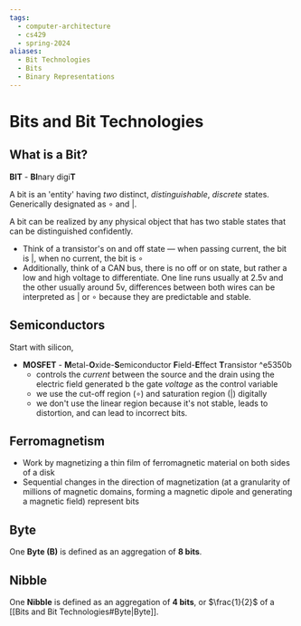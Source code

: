 ```yaml
---
tags:
  - computer-architecture
  - cs429
  - spring-2024
aliases:
  - Bit Technologies
  - Bits
  - Binary Representations
---
```


# Bits and Bit Technologies

## What is a Bit?

**BIT** - **BI**nary digi**T**

A bit is an 'entity' having _two_ distinct, _distinguishable_, _discrete_ states. Generically designated as $\circ$ and $|$.

A bit can be realized by any physical object that has two stable states that can be distinguished confidently.

- Think of a transistor's on and off state — when passing current, the bit is $|$, when no current, the bit is $\circ$
- Additionally, think of a CAN bus, there is no off or on state, but rather a low and high voltage to differentiate. One line runs usually at 2.5v and the other usually around 5v, differences between both wires can be interpreted as $|$ or $\circ$ because they are predictable and stable.

## Semiconductors

Start with silicon,

- **MOSFET** - **M**etal-**O**xide-**S**emiconductor **F**ield-**E**ffect **T**ransistor ^e5350b
  - controls the _current_ between the source and the drain using the electric field generated b the gate _voltage_ as the control variable
  - we use the cut-off region ($\circ$) and saturation region ($|$) digitally
  - we don't use the linear region because it's not stable, leads to distortion, and can lead to incorrect bits.

## Ferromagnetism

- Work by magnetizing a thin film of ferromagnetic material on both sides of a disk
- Sequential changes in the direction of magnetization (at a granularity of millions of magnetic domains, forming a magnetic dipole and generating a magnetic field) represent bits

## Byte

One **Byte (B)** is defined as an aggregation of **8 bits**.

## Nibble

One **Nibble** is defined as an aggregation of **4 bits**, or $\frac{1}{2}$ of a [[Bits and Bit Technologies#Byte|Byte]].
